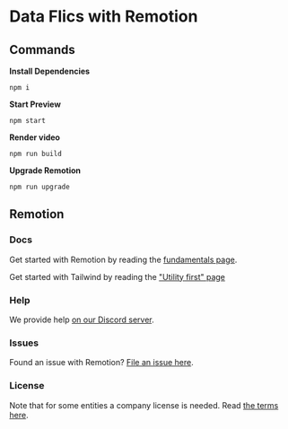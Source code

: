 # Data Flics with Remotion

## Commands

**Install Dependencies**

```console
npm i
```

**Start Preview**

```console
npm start
```

**Render video**

```console
npm run build
```

**Upgrade Remotion**

```console
npm run upgrade
```

## Remotion

### Docs

Get started with Remotion by reading the [fundamentals page](https://www.remotion.dev/docs/the-fundamentals).

Get started with Tailwind by reading the ["Utility first" page](https://tailwindcss.com/docs/utility-first)

### Help

We provide help [on our Discord server](https://remotion.dev/discord).

### Issues

Found an issue with Remotion? [File an issue here](https://github.com/remotion-dev/remotion/issues/new).

### License

Note that for some entities a company license is needed. Read [the terms here](https://github.com/remotion-dev/remotion/blob/main/LICENSE.md).
